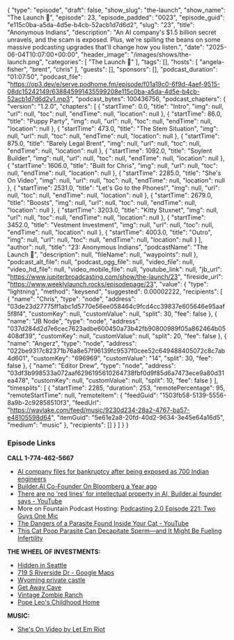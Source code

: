 {
  "type": "episode",
  "draft": false,
  "show_slug": "the-launch",
  "show_name": "The Launch 🚀",
  "episode": 23,
  "episode_padded": "0023",
  "episode_guid": "e115c0ba-a5da-4d5e-b4cb-52acb1d7d6d2",
  "slug": "23",
  "title": "Anonymous Indians",
  "description": "An AI company's $1.5 billion secret unravels, and the scam is exposed. Plus, we're spilling the beans on some massive podcasting upgrades that'll change how you listen.",
  "date": "2025-06-04T10:07:00+00:00",
  "header_image": "/images/shows/the-launch.png",
  "categories": [
    "The Launch 🚀"
  ],
  "tags": [],
  "hosts": [
    "angela-fisher",
    "brent",
    "chris"
  ],
  "guests": [],
  "sponsors": [],
  "podcast_duration": "01:07:50",
  "podcast_file": "https://op3.dev/e/serve.podhome.fm/episode/f01a19c0-6f9d-4aef-9515-08dc15242149/638845991435599208e115c0ba-a5da-4d5e-b4cb-52acb1d7d6d2v1.mp3",
  "podcast_bytes": 100436756,
  "podcast_chapters": {
    "version": "1.2.0",
    "chapters": [
      {
        "startTime": 0.0,
        "title": "Intro",
        "img": null,
        "url": null,
        "toc": null,
        "endTime": null,
        "location": null
      },
      {
        "startTime": 86.0,
        "title": "Puppy Party",
        "img": null,
        "url": null,
        "toc": null,
        "endTime": null,
        "location": null
      },
      {
        "startTime": 473.0,
        "title": "The Stem Situation",
        "img": null,
        "url": null,
        "toc": null,
        "endTime": null,
        "location": null
      },
      {
        "startTime": 875.0,
        "title": "Barely Legal Brent",
        "img": null,
        "url": null,
        "toc": null,
        "endTime": null,
        "location": null
      },
      {
        "startTime": 1092.0,
        "title": "Soylent Builder",
        "img": null,
        "url": null,
        "toc": null,
        "endTime": null,
        "location": null
      },
      {
        "startTime": 1606.0,
        "title": "Built for Chris",
        "img": null,
        "url": null,
        "toc": null,
        "endTime": null,
        "location": null
      },
      {
        "startTime": 2285.0,
        "title": "She's On Video",
        "img": null,
        "url": null,
        "toc": null,
        "endTime": null,
        "location": null
      },
      {
        "startTime": 2531.0,
        "title": "Let's Go to the Phones!",
        "img": null,
        "url": null,
        "toc": null,
        "endTime": null,
        "location": null
      },
      {
        "startTime": 2679.0,
        "title": "Boosts",
        "img": null,
        "url": null,
        "toc": null,
        "endTime": null,
        "location": null
      },
      {
        "startTime": 3203.0,
        "title": "Kitty Stuxnet",
        "img": null,
        "url": null,
        "toc": null,
        "endTime": null,
        "location": null
      },
      {
        "startTime": 3452.0,
        "title": "Vestment Investment",
        "img": null,
        "url": null,
        "toc": null,
        "endTime": null,
        "location": null
      },
      {
        "startTime": 4003.0,
        "title": "Outro",
        "img": null,
        "url": null,
        "toc": null,
        "endTime": null,
        "location": null
      }
    ],
    "author": null,
    "title": "23: Anonymous Indians",
    "podcastName": "The Launch 🚀",
    "description": null,
    "fileName": null,
    "waypoints": null
  },
  "podcast_alt_file": null,
  "podcast_ogg_file": null,
  "video_file": null,
  "video_hd_file": null,
  "video_mobile_file": null,
  "youtube_link": null,
  "jb_url": "https://www.jupiterbroadcasting.com/show/the-launch/23",
  "fireside_url": "https://www.weeklylaunch.rocks/episodepage/23",
  "value": {
    "type": "lightning",
    "method": "keysend",
    "suggested": 0.00002222,
    "recipients": [
      {
        "name": "Chris",
        "type": "node",
        "address": "03de23d27775ff1abc1d5770e56ee058464c9fcd4cc39837e605646e95aaf5f8f4",
        "customKey": null,
        "customValue": null,
        "split": 30,
        "fee": false
      },
      {
        "name": "JB Node",
        "type": "node",
        "address": "037d284d2d7e6cec7623adbe600450a73b42fb90800989f05a862464b05408df39",
        "customKey": null,
        "customValue": null,
        "split": 20,
        "fee": false
      },
      {
        "name": "Angerz",
        "type": "node",
        "address": "022be9317c82371b76a8e57f96139fc9537f0cee52c649488405072c8c7ab4d601",
        "customKey": "696969",
        "customValue": "14",
        "split": 30,
        "fee": false
      },
      {
        "name": "Editor Drew",
        "type": "node",
        "address": "03df3b998533a072aaf6296195610264738fbf0d9f85d6a7473ece9a80d31ea478",
        "customKey": null,
        "customValue": null,
        "split": 10,
        "fee": false
      }
    ],
    "timesplits": [
      {
        "startTime": 2285,
        "duration": 253,
        "remotePercentage": 95,
        "remoteStartTime": null,
        "remoteItem": {
          "feedGuid": "1503fb58-5139-5556-8a9b-2c92858510f3",
          "feedUrl": "https://wavlake.com/feed/music/9230d234-28a2-4767-ba57-e48105598d64",
          "itemGuid": "5e61e2a8-20fd-40d2-9634-3e45e64a16d5",
          "medium": "music"
        },
        "recipients": []
      }
    ]
  }
}


### Episode Links

**CALL 1-774-462-5667**

* [AI company files for bankruptcy after being exposed as 700 Indian engineers](https://www.dexerto.com/entertainment/ai-company-files-for-bankruptcy-after-being-exposed-as-700-human-engineers-3208136/)
* [Builder.AI Co-Founder On Bloomberg a Year ago](https://youtu.be/MKBzMeiETLw?si=UdAc9o8FThoeBYSt&t=131)
* [There are no 'red lines' for intellectual property in AI, Builder.ai founder says - YouTube](https://www.youtube.com/watch?v=GcPP08R3ofg)
* More on Fountain Podcast Hosting: [Podcasting 2.0 Episode 221: Two Guys One Mic ](https://podcastindex.org/podcast/920666?episode=37376512487)
* [The Dangers of a Parasite Found Inside Your Cat - YouTube](https://www.youtube.com/watch?v=Doi48l-CxQo)
* [This Cat Poop Parasite Can Decapitate Sperm—and It Might Be Fueling Infertility](https://gizmodo.com/this-cat-poop-parasite-can-decapitate-sperm-and-it-might-be-fueling-infertility-2000609210)

**THE WHEEL OF INVESTMENTS:**

* [Hidden in Seattle](https://www.zillow.com/homedetails/719-S-Riverside-Dr-Seattle-WA-98108/49031754_zpid/)
* [719 S Riverside Dr - Google Maps](https://www.google.com/maps/place/719+S+Riverside+Dr,+Seattle,+WA+98108/@47.5339656,-122.3313125,2231m/data=!3m1!1e3!4m6!3m5!1s0x54904188a8416693:0xe04172c94c5e7462!8m2!3d47.5337463!4d-122.3242036!16s%2Fg%2F11bw50330b?entry=ttu&g_ep=EgoyMDI1MDUyOC4wIKXMDSoASAFQAw%3D%3D)
* [Wyoming private castle ](https://www.zillow.com/homedetails/2150-Robinson-Ln-Bedford-WY-83112/299621690_zpid/)
* [Get Away Cave](https://www.zillow.com/homedetails/909-Carver-Hill-Rd-Galena-KS-66739/77163280_zpid/)
* [Vintage Zombie Ranch](https://www.zillow.com/homedetails/0-Jawbone-Canyon-Rd-Caliente-CA-93518/340027324_zpid/)
* [Pope Leo's Childhood Home](https://www.zillow.com/homedetails/212-E-141st-Pl-Dolton-IL-60419/4243590_zpid/)

**MUSIC:**

* [She's On Video by Let Em Riot ](https://podcastindex.org/podcast/7359419)
